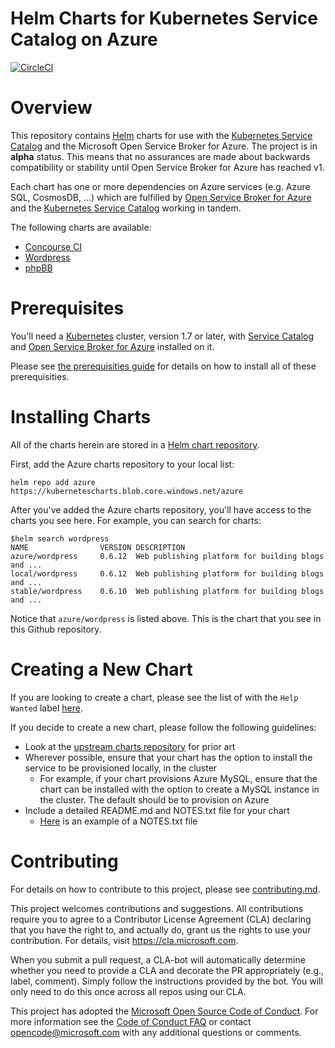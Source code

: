 # Helm Charts for Kubernetes Service Catalog on Azure

[![CircleCI](https://circleci.com/gh/Azure/helm-charts.svg?style=svg&circle-token=e8c9c6863d2aac35c678888ca7346618be17aeb8)](https://circleci.com/gh/Azure/helm-charts)

# Overview

This repository contains [Helm](https://helm.sh/) charts for use with the
[Kubernetes Service Catalog](https://github.com/kubernetes-incubator/service-catalog)
and the Microsoft Open Service Broker for Azure.  The project
is in **alpha** status. This means that no assurances are made
about backwards compatibility or stability until Open Service Broker for Azure
has reached v1.

Each chart has one or more dependencies on Azure services (e.g. Azure SQL, CosmosDB, ...)
which are fulfilled by [Open Service Broker for Azure](https://github.com/Azure/open-service-broker-azure) and
the [Kubernetes Service Catalog](https://github.com/kubernetes-incubator/service-catalog) working
in tandem.

The following charts are available:

- [Concourse CI](./concourse)
- [Wordpress](./wordpress)
- [phpBB](./phpbb)

# Prerequisites

You'll need a [Kubernetes](https://kubernetes.io) cluster, version 1.7 or later,
with [Service Catalog](https://github.com/kubernetes-incubator/service-catalog)
and [Open Service Broker for Azure](https://github.com/Azure/open-service-broker-azure) 
installed on it.

Please see [the prerequisities guide](./docs/prerequisities/README.md) for 
details on how to install all of these prerequisities.

# Installing Charts

All of the charts herein are stored in a 
[Helm chart repository](https://github.com/kubernetes/helm/blob/master/docs/chart_repository.md). 

First, add the Azure charts repository to your local list:

```console
helm repo add azure https://kubernetescharts.blob.core.windows.net/azure
```

After you've added the Azure charts repository, you'll have access to the charts you see here.
For example, you can search for charts:

```console
$helm search wordpress
NAME            	VERSION	DESCRIPTION
azure/wordpress 	0.6.12 	Web publishing platform for building blogs and ...
local/wordpress 	0.6.12 	Web publishing platform for building blogs and ...
stable/wordpress	0.6.10 	Web publishing platform for building blogs and ...
```

Notice that `azure/wordpress` is listed above. This is the chart that you see in this
Github repository.

# Creating a New Chart

If you are looking to create a chart, please see the list of with the `Help Wanted`
label [here](https://github.com/Azure/helm-charts/issues?q=is%3Aissue+is%3Aopen+label%3A%22help+wanted%22).

If you decide to create a new chart, please follow the following guidelines:

- Look at the [upstream charts repository](https://github.com/kubernetes/charts) for prior art
- Wherever possible, ensure that your chart has the option to install the service to be 
provisioned locally, in the cluster
    - For example, if your chart provisions Azure MySQL, ensure that the chart can be 
    installed with the option to create a MySQL instance in the cluster. The default should
    be to provision on Azure
- Include a detailed README.md and NOTES.txt file for your chart
    - [Here](./wordpress/templates/NOTES.txt) is an
    example of a NOTES.txt file

# Contributing

For details on how to contribute to this project, please see [contributing.md](./docs/contributing.md).

This project welcomes contributions and suggestions. All contributions require you to agree to a
Contributor License Agreement (CLA) declaring that you have the right to, and actually do, grant us
the rights to use your contribution. For details, visit https://cla.microsoft.com.

When you submit a pull request, a CLA-bot will automatically determine whether you need to provide
a CLA and decorate the PR appropriately (e.g., label, comment). Simply follow the instructions
provided by the bot. You will only need to do this once across all repos using our CLA.

This project has adopted the [Microsoft Open Source Code of Conduct](https://opensource.microsoft.com/codeofconduct/).
For more information see the [Code of Conduct FAQ](https://opensource.microsoft.com/codeofconduct/faq/) or
contact [opencode@microsoft.com](mailto:opencode@microsoft.com) with any additional questions or comments.
